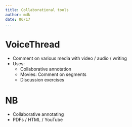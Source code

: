 ```yaml
---
title: Collaborational tools
author: mdk
date: 06/17
...
```


# VoiceThread

- Comment on various media with video / audio / writing
- Uses:
    - Collaborative annotation
    - Movies: Comment on segments
    - Discussion exercises
    
# NB

- Collaborative annotating
- PDFs / HTML / YouTube
